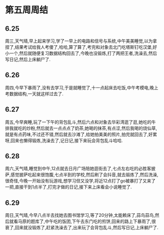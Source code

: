 # 第五周周结

## 6.25
  周三,天气晴,早上起来学习,学了一早上的电路和信号与系统,中午美美睡觉,以为拿捏了,结果考试给我人考傻了,哈哈,算了算了,考完和对象去北门吃塔斯钉吃汉堡,好小一个,然后就随便复习数据结构回去了,今晚也没锻炼,打了两把王者,洗澡去,然后写日记,然后上床躺尸了.    

## 6.26
  周四,今早下暴雨了,没有去学习,于是就睡觉了,十一点起床去吃饭,中午考模电,晚上考数据结构,一天就这样过去了.

## 6.27
  周五,今早爽睡,玩了一下午的背包乱斗,然后六点和对象去华彩湾逛了逛,她吃的牛排我就吃的炒粉,然后就去一点点点了奶茶,她喝的抹茶,有点涩,然后我喝的烧仙草,就是有点药味,不过还不错,然后就去沙滩了,给她拍美美的照片,拍完就回去了,好累呀,回来也懒得锻炼,洗澡去了,记日记,接下来玩会背包乱斗哈哈.

## 6.28 
  周六,天气晴,睡觉到中午,12点就去日月广场陪她逛街去了,七点左右吃的必胜客披萨,感觉披萨吃起来很饱腹,七点半到的学校,然后刷了会抖音,就去锻炼了,然后洗澡,很奇怪,今晚一开始没有玩游戏,想学习但又没学,将近12点打了go被暴打了又来了一把,直接干到1点半了,打完才做的日记,接下来上床看会小说睡觉了.
## 6.29
  周日,天气晴,今早八点半去找她去图书馆学习,等了20分钟,太能赖床了,蒜鸟蒜鸟,然后就看马原的题库了,中午吃的饭团,下午去东门吃的煎饼,回来的路上下暴雨了,很衰了,回来就没锻炼了,赶紧洗澡去了,出来玩了会背包乱斗,然后写日记,上床躺尸了.